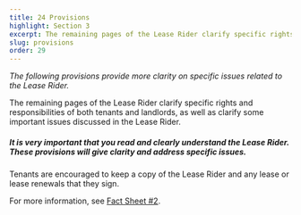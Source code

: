 ```yaml
---
title: 24 Provisions
highlight: Section 3
excerpt: The remaining pages of the Lease Rider clarify specific rights and
slug: provisions
order: 29
---
```


_The following provisions provide more clarity on specific issues related to the Lease Rider._

The remaining pages of the Lease Rider clarify specific rights and responsibilities of both tenants and landlords, as well as clarify some important issues discussed in the Lease Rider.

##### It is very important that you read and clearly understand the Lease Rider. These provisions will give clarity and address specific issues.

Tenants are encouraged to keep a copy of the Lease Rider and any lease or lease renewals that they sign.

For more information, see [Fact Sheet #2](https://hcr.ny.gov/system/files/documents/2018/09/orafac2.pdf).
